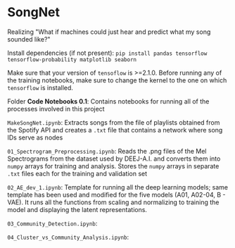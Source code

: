 # SongNet
Realizing "What if machines could just hear and predict what my song sounded like?"

Install dependencies (if not present): `pip install pandas tensorflow tensorflow-probability matplotlib seaborn`

Make sure that your version of `tensoflow` is >=2.1.0. Before running any of the training notebooks, make sure to change the kernel to the one on which `tensorflow` is installed.

Folder **Code Notebooks 0.1**: Contains notebooks for running all of the processes involved in this project

`MakeSongNet.ipynb`: Extracts songs from the file of playlists obtained from the Spotify API and creates a `.txt` file that contains a network where song IDs serve as nodes

`01_Spectrogram_Preprocessing.ipynb`: Reads the .png files of the Mel Spectrograms from the dataset used by DEEJ-A.I. and converts them into `numpy` arrays for training and analysis. Stores the `numpy` arrays in separate `.txt` files each for the training and validation set

`02_AE_dev_1.ipynb`: Template for running all the deep learning models; same template has been used and modified for the five models (A01, A02-04, B - VAE). It runs all the functions from scaling and normalizing to training the model and displaying the latent representations.

`03_Community_Detection.ipynb`:

`04_Cluster_vs_Community_Analysis.ipynb`:
